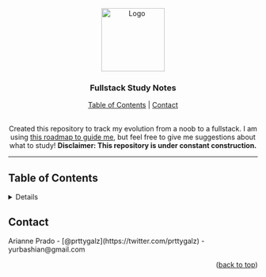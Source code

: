 <div align="center">
  <a href="https://github.com/babushkabarbie/fullstack-roadmap">
    <img src="https://github.com/babushkabarbie/fullstack-roadmap/assets/131741586/bca5d234-3d9b-422e-97f5-6c8a2dbbb370" alt="Logo" width="128" height="128">
  </a>
  <h3 align="center">Fullstack Study Notes</h3>
<a href="#table-of-contents">Table of Contents</a> | <a href="#contact">Contact</a>
  </div>
  <br>
  <p align="center">
    Created this repository to track my evolution from a noob to a fullstack. I am using <a href="https://coder-coder.com/learn-web-development/" target="_blank">this roadmap to guide me</a>, but feel free to give me suggestions about what to study! <b>Disclaimer: This repository is under constant construction.</b>
    <br />
  </p>
</div>
<hr>

  <h2>Table of Contents</h2>
  <details>
  <ul>
    <li>
      <a href="#">What is web development?</a>
      <ul>
        <li><a href="#">How websites work?</a></li>
        <li><a href="#">Front-end x Back-end x Fullstack</a></li>
        <li><a href="#">Code Editor</a></li>
      </ul>
    </li>
    <li>
      <a href="#">Basic Front-end</a>
      <ul>
        <li><a href="https://github.com/babushkabarbie/fullstack-roadmap/tree/main/HTML">HTML</a></li>
        <ul>
          <li><a href="https://github.com/babushkabarbie/fullstack-roadmap/blob/main/HTML/Elements%20and%20Tags">Elements and Tags</a></li>
        </ul>
        <li><a href="#">CSS</a></li>
        <li><a href="#">Javascript</a></li>
      </ul>
    </li>
      <li>
      <a href="#">Tools</a>
      <ul>
        <li><a href="#">Package Managers</a></li>
        <li><a href="#">Build Tools</a></li>
        <li><a href="#">Version Control</a></li>
      </ul>
    </li>
      <li>
      <a href="#">Additional Front-end</a>
      <ul>
        <li><a href="#">SASS</a></li>
        <li><a href="#">Responsive Design</a></li>
        <li><a href="#">Javascript framework</a></li>
      </ul>
    </li>
        <li>
      <a href="#">Basic Back-end</a>
      <ul>
        <li><a href="#">Servers</a></li>
        <li><a href="#">Programming Languag</a></li>
        <li><a href="#">Database</a></li>
      </ul>
    </li>
    <li><a href="#contact">Contact</a></li>
  </ul>
  </details>
  <h2>Contact</h2>
Arianne Prado - [@prttygalz](https://twitter.com/prttygalz) - yurbashian@gmail.com
<p align="right">(<a href="https://github.com/babushkabarbie/fullstack-roadmap#fullstack-study-notes">back to top</a>)</p>
